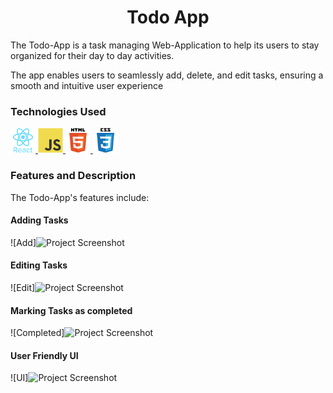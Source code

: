 <h1 align="center">Todo App</h1>


<p>The Todo-App is a task managing Web-Application to help its users to stay organized for their day to day activities.</p> 
<p>  The app enables users to seamlessly add, delete, and edit tasks, ensuring a smooth and intuitive user experience</p>
<h3>Technologies Used</h3>
<p> <a href="https://reactjs.org/" target="_blank"> <img src="https://raw.githubusercontent.com/devicons/devicon/master/icons/react/react-original-wordmark.svg" alt="react" width="40" height="40"/> </a>
<a href="https://developer.mozilla.org/en-US/docs/Web/JavaScript" target="_blank"> <img src="https://raw.githubusercontent.com/devicons/devicon/master/icons/javascript/javascript-original.svg" alt="javascript" width="40" height="40"/> </a> 
<a href="https://www.w3.org/html/" target="_blank"> <img src="https://raw.githubusercontent.com/devicons/devicon/master/icons/html5/html5-original-wordmark.svg" alt="html5" width="40" height="40"/> </a><a href="https://www.w3schools.com/css/" target="_blank"> <img src="https://raw.githubusercontent.com/devicons/devicon/master/icons/css3/css3-original-wordmark.svg" alt="css3" width="40" height="40"/> </a></p>
<h3>Features and Description</h3>
<p>The Todo-App's features include:</p>
<p>

<h4>Adding Tasks</h4>

![Add]![Project Screenshot](https://github.com/username/repo/blob/main/images/screenshot.png)

</p>
<p>
<h4>Editing Tasks</h4>

![Edit]![Project Screenshot](https://github.com/username/repo/blob/main/images/screenshot.png)

</p>
<p>
<h4>Marking Tasks as completed</h4>

![Completed]![Project Screenshot](https://github.com/username/repo/blob/main/images/screenshot.png)

</p>
<p>

<h4>User Friendly UI</h4>

![UI]![Project Screenshot](https://github.com/username/repo/blob/main/images/screenshot.png)

</p>
 
